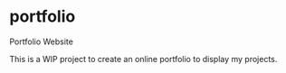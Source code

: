 # portfolio
Portfolio Website

This is a WIP project to create an online portfolio to display my projects.
